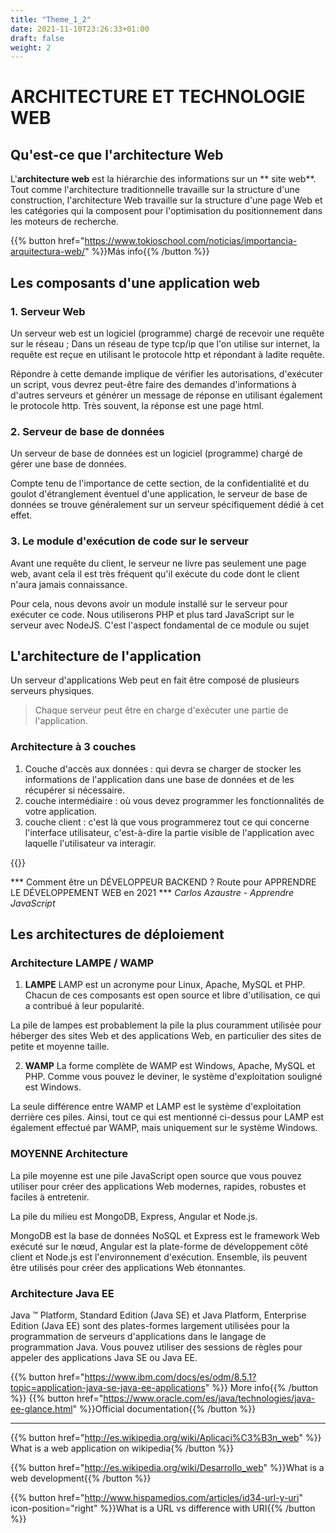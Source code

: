 ```yaml
---
title: "Theme_1_2"
date: 2021-11-10T23:26:33+01:00
draft: false
weight: 2
---
```


# ARCHITECTURE ET TECHNOLOGIE WEB

## Qu'est-ce que l'architecture Web
L'**architecture web** est la hiérarchie des informations sur un ** site web**. Tout comme l'architecture traditionnelle travaille sur la structure d'une construction, l'architecture Web travaille sur la structure d'une page Web et les catégories qui la composent pour l'optimisation du positionnement dans les moteurs de recherche.

{{% button href="https://www.tokioschool.com/noticias/importancia-arquitectura-web/" %}}Más info{{% /button %}}

## Les composants d'une application web
### 1. Serveur Web
Un serveur web est un logiciel (programme) chargé de recevoir une requête sur le réseau ; Dans un réseau de type tcp/ip que l'on utilise sur internet, la requête est reçue en utilisant le protocole http et répondant à ladite requête.

Répondre à cette demande implique de vérifier les autorisations, d'exécuter un script, vous devrez peut-être faire des demandes d'informations à d'autres serveurs et générer un message de réponse en utilisant également le protocole http. Très souvent, la réponse est une page html.

### 2. Serveur de base de données
Un serveur de base de données est un logiciel (programme) chargé de gérer une base de données.

Compte tenu de l'importance de cette section, de la confidentialité et du goulot d'étranglement éventuel d'une application, le serveur de base de données se trouve généralement sur un serveur spécifiquement dédié à cet effet.

### 3. Le module d'exécution de code sur le serveur
Avant une requête du client, le serveur ne livre pas seulement une page web, avant cela il est très fréquent qu'il exécute du code dont le client n'aura jamais connaissance.

Pour cela, nous devons avoir un module installé sur le serveur pour exécuter ce code. Nous utiliserons PHP et plus tard JavaScript sur le serveur avec NodeJS. C'est l'aspect fondamental de ce module ou sujet


## L'architecture de l'application

Un serveur d'applications Web peut en fait être composé de plusieurs serveurs physiques.

> Chaque serveur peut être en charge d'exécuter une partie de l'application.


### Architecture à 3 couches
1. Couche d'accès aux données : qui devra se charger de stocker les informations de l'application dans une base de données et de les récupérer si nécessaire.
2. couche intermédiaire : où vous devez programmer les fonctionnalités de votre application.
3. couche client : c'est là que vous programmerez tout ce qui concerne l'interface utilisateur, c'est-à-dire la partie
visible de l'application avec laquelle l'utilisateur va interagir.


{{<youtube _yi3UVcuw_8>}}

*** Comment être un DÉVELOPPEUR BACKEND ? Route pour APPRENDRE LE DÉVELOPPEMENT WEB en 2021 ***
*Carlos Azaustre - Apprendre JavaScript*


## Les architectures de déploiement

### Architecture LAMPE / WAMP

1. **LAMPE**
LAMP est un acronyme pour Linux, Apache, MySQL et PHP. Chacun de ces composants est open source et libre d'utilisation, ce qui a contribué à leur popularité.

La pile de lampes est probablement la pile la plus couramment utilisée pour héberger des sites Web et des applications Web, en particulier des sites de petite et moyenne taille.

2. **WAMP**
La forme complète de WAMP est Windows, Apache, MySQL et PHP. Comme vous pouvez le deviner, le système d'exploitation souligné est Windows.

La seule différence entre WAMP et LAMP est le système d'exploitation derrière ces piles. Ainsi, tout ce qui est mentionné ci-dessus pour LAMP est également effectué par WAMP, mais uniquement sur le système Windows.

### MOYENNE Architecture
La pile moyenne est une pile JavaScript open source que vous pouvez utiliser pour créer des applications Web modernes, rapides, robustes et faciles à entretenir.

La pile du milieu est MongoDB, Express, Angular et Node.js.

MongoDB est la base de données NoSQL et Express est le framework Web exécuté sur le nœud, Angular est la plate-forme de développement côté client et Node.js est l'environnement d'exécution. Ensemble, ils peuvent être utilisés pour créer des applications Web étonnantes.


### Architecture Java EE
Java ™ Platform, Standard Edition (Java SE) et Java Platform, Enterprise Edition (Java EE) sont des plates-formes largement utilisées pour la programmation de serveurs d'applications dans le langage de programmation Java. Vous pouvez utiliser des sessions de règles pour appeler des applications Java SE ou Java EE.

{{% button href="https://www.ibm.com/docs/es/odm/8.5.1?topic=application-java-se-java-ee-applications" %}}
More info{{% /button %}}
{{% button href="https://www.oracle.com/es/java/technologies/java-ee-glance.html" %}}Official documentation{{% /button %}}


----

{{% button href="http://es.wikipedia.org/wiki/Aplicaci%C3%B3n_web" %}}
What is a web application on wikipedia{% /button %}}

{{% button href="http://es.wikipedia.org/wiki/Desarrollo_web" %}}What is a web development{{% /button %}}

{{% button href="http://www.hispamedios.com/articles/id34-url-y-uri" icon-position="right" %}}What is a URL vs difference with URI{{% /button %}}

